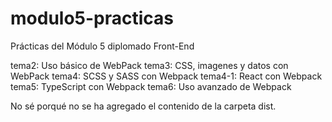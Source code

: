 # modulo5-practicas
Prácticas del Módulo 5 diplomado Front-End

tema2: Uso básico de WebPack
tema3: CSS, imagenes y datos con WebPack
tema4: SCSS y SASS con Webpack
tema4-1: React con Webpack
tema5: TypeScript con Webpack
tema6: Uso avanzado de Webpack

No sé porqué no se ha agregado el contenido de la carpeta dist.

